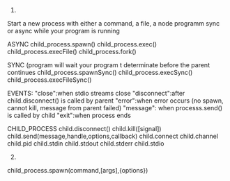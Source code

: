1.
Start a new process with either a command, a file, a node programm sync or async
while your program is running

ASYNC
child_process.spawn()
child_process.exec()
child_process.execFile()
child_process.fork()

SYNC (program will wait your program t determinate before the parent continues
child_process.spawnSync()
child_process.execSync()
child_process.execFileSync()

EVENTS:
"close":when stdio streams close
"disconnect":after child.disconnect() is called by parent
"error":when error occurs (no spawn, cannot kill, message from parent failed)
"message": when processs.send() is called by child
"exit":when process ends

CHILD_PROCESS
child.disconnect()
child.kill([signal])
child.send(message,handle,options,callback)
child.connect
child.channel
child.pid
child.stdin
child.stdout
child.stderr
child.stdio

2.
child_process.spawn(command,[args],{options})

